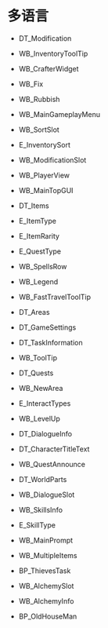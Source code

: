 #    多语言

*    DT_Modification

*    WB_InventoryToolTip

*    WB_CrafterWidget

*    WB_Fix

*    WB_Rubbish

*    WB_MainGameplayMenu

*    WB_SortSlot

*    E_InventorySort

*    WB_ModificationSlot

*    WB_PlayerView

*    WB_MainTopGUI

*    DT_Items

*    E_ItemType

*    E_ItemRarity

*    E_QuestType

*    WB_SpellsRow

*    WB_Legend

*    WB_FastTravelToolTip

*    DT_Areas

*    DT_GameSettings

*    DT_TaskInformation

*    WB_ToolTip

*    DT_Quests

*    WB_NewArea

*    E_InteractTypes

*    WB_LevelUp

*    DT_DialogueInfo

*    DT_CharacterTitleText

*    WB_QuestAnnounce

*    DT_WorldParts

*    WB_DialogueSlot

*    WB_SkillsInfo

*    E_SkillType

*    WB_MainPrompt

*    WB_MultipleItems

*    BP_ThievesTask

*    WB_AlchemySlot

*    WB_AlchemyInfo

*    BP_OldHouseMan


